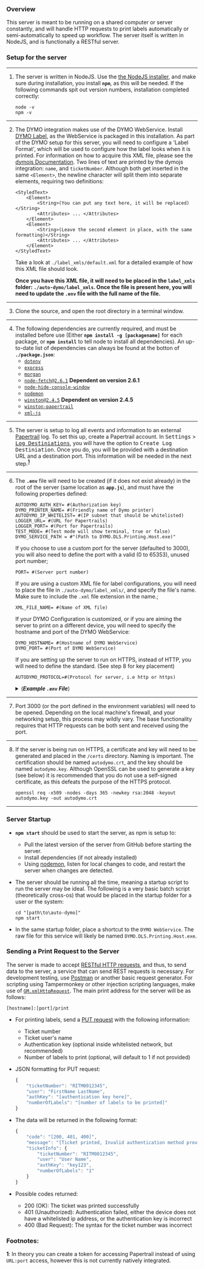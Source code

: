 ### **Overview**

This server is meant to be running on a shared computer or server constantly, and will handle HTTP requests to print labels automatically or semi-automatically to speed up workflow. The server itself is written in NodeJS, and is functionally a RESTful server.

### **Setup for the server**

---
1. The server is written in NodeJS. Use the [the NodeJS installer](https://nodejs.org/en/), and make sure during installation, you install **`npm`**, as this will be needed. If the following commands spit out version numbers, installation completed correctly:

    ```
    node -v
    npm -v
    ```
---
2. The DYMO integration makes use of the DYMO WebService. Install [DYMO Label](https://www.dymo.com/compatibility-chart.html), as the WebService is packaged in this installation. As part of the DYMO setup for this server, you will need to configure a 'Label Format', which will be used to configure how the label looks when it is printed. For information on how to acquire this XML file, please see the [dymojs Documentation](https://openbase.com/js/dymojs/documentation). Two lines of text are printed by the dymojs integration: `name`, and `ticketNumber`. Although both get inserted in the same `<Element>`, the newline character will split them into separate elements, requiring two definitions:

    ```
    <StyledText>
        <Element>
            <String>(You can put any text here, it will be replaced)</String>
            <Attributes> ... </Attributes>
        </Element>
        <Element>
            <String>(Leave the second element in place, with the same formatting)</String>
            <Attributes> ... </Attributes>
        </Element>
    </StyledText>
    ```

    Take a look at `./label_xmls/default.xml` for a detailed example of how this XML file should look.

    **Once you have this XML file, it will need to be placed in the `label_xmls` folder: `./auto-dymo/label_xmls`. Once the file is present here, you will need to update the `.env` file with the full name of the file.**
    
---
3. Clone the source, and open the root directory in a terminal window.
---
4. The following dependencies are currently required, and must be installed before use (Either **`npm install -g [packagename]`** for each package, or **`npm install`** to tell node to install all dependencies). An up-to-date list of dependencies can always be found at the botton of **`./package.json`**:
    * [`dotenv`](https://www.npmjs.com/package/dotenv)
    * [`express`](https://www.npmjs.com/package/express)
    * [`morgan`](https://www.npmjs.com/package/morgan)
    * [`node-fetch@2.6.1`](https://www.npmjs.com/package/node-fetch) **Dependent on version 2.6.1**
    * [`node-hide-console-window`](https://www.npmjs.com/package/node-hide-console-window)
    * [`nodemon`](https://www.npmjs.com/package/nodemon)
    * [`winston@2.4.5`](https://www.npmjs.com/package/winston) **Dependent on version 2.4.5**
    * [`winston-papertrail`](https://www.npmjs.com/winston-papertrail)
    * [`xml-js`](https://www.npmjs.com/package/xml-js)
---
5. The server is setup to log all events and information to an external [Papertrail](https://papertrailapp.com/) log. To set this up, create a Papertrail account. In <kbd>Settings</kbd> > [<kbd>Log Destiniations</kbd>](https://papertrailapp.com/account/destinations), you will have the option to <kbd>Create Log Destiniation</kbd>. Once you do, you will be provided with a destination URL and a destination port. This information will be needed in the next step.**<sup>[1](#papertrailfootnote)</sup>**
---
6. The **`.env`** file will need to be created (if it does not exist already) in the root of the server (same location as **`app.js`**), and must have the following properties defined:

    ```
    AUTODYMO_AUTH_KEY= #(Authorization key)
    DYMO_PRINTER_NAME= #(Friendly name of Dymo printer)
    AUTODYMO_IP_WHITELIST= #(IP subnet that should be whitelisted)
    LOGGER_URL= #(URL for Papertrails)
    LOGGER_PORT= #(Port for Papertrails)
    TEST_MODE= #(Test mode will show terminal, true or false)
    DYMO_SERVICE_PATH = #"(Path to DYMO.DLS.Printing.Host.exe)"

    ```

    If you choose to use a custom port for the server (defaulted to 3000), you will also need to define the port with a valid (0 to 65353), unused port number;

    ```
    PORT= #(Server port number)
    ```

    If you are using a custom XML file for label configurations, you will need to place the file in `./auto-dymo/label_xmls/`, and specify the file's name. Make sure to include the `.xml` file extension in the name.;

    ```
    XML_FILE_NAME= #(Name of XML file)
    ```
    If your DYMO Configuration is customized, or if you are aiming the server to print on a different device, you will need to specify the hostname and port of the DYMO WebService:

    ```
    DYMO_HOSTNAME= #(Hostname of DYMO WebService)
    DYMO_PORT= #(Port of DYMO WebService)
    ```
    If you are setting up the server to run on HTTPS, instead of HTTP, you will need to define the standard. (See step 8 for key placement)
    ```
    AUTODYMO_PROTOCOL=#(Protocol for server, i.e http or https)
    ```

    <details>
    <summary>(<b><i>Example <code>.env</code> File</i></b>)</summary>
    <!-- have to be followed by an empty line! -->

        AUTODYMO_AUTH_KEY= authKey123 
        AUTODYMO_IP_WHITELIST= 192.168.1.4
        AUTODYMO_PROTOCOL=https
        PORT= 4567
        TEST_MODE= false

        LOGGER_URL= logs1.papertrailapp.com
        LOGGER_PORT= 12345

        XML_FILE_NAME= default.xml
        DYMO_PRINTER_NAME= "DYMO LabelWriter 450"
        DYMO_SERVICE_PATH = "C:/Program Files/DYMO/DYMO Label/WebService/"
        DYMO_HOSTNAME= anothercomputer.my.domain
        DYMO_PORT= 41951
    </details>

---
7. Port 3000 (or the port defined in the environment variables) will need to be opened. Depending on the local machine's firewall, and your networking setup, this process may wildly vary. The base functionality requires that HTTP requests can be both sent and received using the port.
---
8. If the server is being run on HTTPS, a certificate and key will need to be generated and placed in the `/certs` directory. Naming is important. The certification should be named `autodymo.crt`, and the key should be named `autodymo.key`. Although OpenSSL can be used to generate a key (see below) it is recommended that you do not use a self-signed certificate, as this defeats the purpose of the HTTPS protocol.

    ```
    openssl req -x509 -nodes -days 365 -newkey rsa:2048 -keyout autodymo.key -out autodymo.crt
    ```
---

### **Server Startup**

* **`npm start`** should be used to start the server, as npm is setup to:

    * Pull the latest version of the server from GitHub before starting the server.
    * Install dependencies (if not already installed)
    * Using [nodemon](https://www.npmjs.com/package/nodemon), listen for local changes to code, and restart the server when changes are detected.  
* The server should be running all the time, meaning a startup script to run the server may be ideal. The following is a very basic batch script (theoretically cross-os) that would be placed in the startup folder for a user or the system:

    ```
    cd "[path\to\auto-dymo]"
    npm start
    ```
* In the same startup folder, place a shortcut to the `DYMO WebService`. The raw file for this service will likely be named `DYMO.DLS.Printing.Host.exe`. 
### **Sending a Print Request to the Server**

The server is made to accept [RESTful HTTP requests](https://www.restapitutorial.com/lessons/httpmethods.html), and thus, to send data to the server, a service that can send REST requests is necessary. For development testing, use [Postman](https://www.postman.com) or another basic request generator. For scripting using Tampermonkey or other injection scripting languages, make use of [`GM.xmlHttpRequest`](https://wiki.greasespot.net/GM.xmlHttpRequest). The main print address for the server will be as follows:

    [hostname]:[port]/print

* For printing labels, send a [PUT request](https://www.restapitutorial.com/lessons/httpmethods.html#put) with the following information:
    * Ticket number
    * Ticket user's name
    * Authentication key (optional inside whitelisted network, but recommended)
    * Number of labels to print (optional, will default to 1 if not provided)
* JSON formatting for PUT request:

    ```javascript
    {
        "ticketNumber": "RITM0012345",
        "user": "FirstName LastName",
        "authKey": "[authentication key here]",
        "numberOfLabels": "[number of labels to be printed]"
    }
    ```
* The data will be returned in the following format:

    ```javascript
    {
        "code": "[200, 401, 400]",
        "message": "[Ticket printed, Invalid authentication method provided, Bad syntax]",
        "ticketInfo": {
            "ticketNumber": "RITM0012345",
            "user": "User Name",
            "authKey": "key123",
            "numberOfLabels": "1"
        }
    }
    ```
* Possible codes returned:
    * 200 (OK): The ticket was printed successfully
    * 401 (Unauthorized): Authentication failed, either the device does not have a whitelisted ip address, or the authentication key is incorrect
    * 400 (Bad Request): The syntax for the ticket number was incorrect

### Footnotes:

**<a name="papertrailfootnote">1</a>**: In theory you can create a token for accessing Papertrail instead of using `URL:port` access, however this is not currently natively integrated.